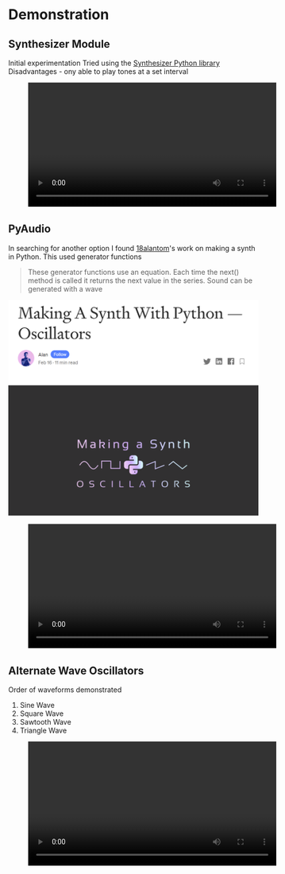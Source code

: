 # Demonstration

## Synthesizer Module
Initial experimentation
Tried using the [Synthesizer Python library](https://pypi.org/project/synthesizer/)
Disadvantages - ony able to play tones at a set interval

<figure class="video_container">
  <video controls="true" allowfullscreen="true" width="500">
    <source src="assets/videos/attempt_1.mp4" type="video/mp4">
  </video>
</figure>

## PyAudio


In searching for another option I found [18alantom](https://github.com/18alantom/synth)'s work on 
making a synth in Python. This used generator functions
> These generator functions use an equation. Each time the next() method is called it returns the
next value in the series. Sound can be generated with a wave 

![Attribution](/assets/images/alan_attribution.png ':size=300')

<figure class="video_container">
  <video controls="true" allowfullscreen="true" width="500">
    <source src="assets/videos/star_wars.mp4" type="video/mp4">
  </video>
</figure>

## Alternate Wave Oscillators

Order of waveforms demonstrated

1. Sine Wave
2. Square Wave
3. Sawtooth Wave
4. Triangle Wave

<figure class="video_container">
  <video controls="true" allowfullscreen="true" width="500">
    <source src="assets/videos/waveforms.mp4" type="video/mp4">
  </video>
</figure>